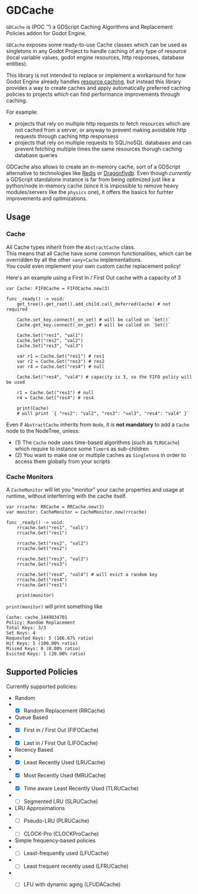 # GDCache 
`GDCache` is (POC ™) a GDScript Caching Algorithms and Replacement Policies addon for Godot Engine.

`GDCache` exposes some ready-to-use Cache classes which can be used as singletons in any Godot Project to handle caching of any type of resource (local variable values, godot engine resources, http responses, database entities).

This library is not intended to replace or implement a workaround for how Godot Engine already handles [resource caching](https://docs.godotengine.org/en/stable/tutorials/scripting/resources.html), but instead this library provides a way to create caches and apply automatically preferred caching policies to projects which can find performance improvements through caching.

For example:
- projects that rely on multiple http requests to fetch resources which are not cached from a server, or anyway to prevent making avoidable http requests through caching http responsess
- projects that rely on multiple requests to SQL/noSQL databases and can prevent fetching multiple times the same resources thorugh caching database queries

GDCache also allows to create an in-memory cache, sort of a GDScript alternative to technologies like [Redis](https://redis.io/) or [Dragonflydb](https://dragonflydb.io/).
Even though *currently* a GDScript standalone instance is far from being optimized just like a python/node in-memory cache (since it is impossible to remove heavy modules/servers like the `physics` one), it offers the basics for furhter improvements and optimizations.

## Usage

### Cache
All Cache types inherit from the `AbstractCache` class.  
This means that all Cache have some common functionalities, which can be overridden by all the other `<any>Cache` implementations.  
You could even implement your own custom cache replacement policy!  
  
Here's an example using a First In / First Out cache with a capacity of 3
```gdscript
var Cache: FIFOCache = FIFOCache.new(3)

func _ready() -> void:
    get_tree().get_root().add_child.call_deferred(Cache) # not required
    
    Cache.set_key.connect(_on_set) # will be called on `Get()`
    Cache.get_key.connect(_on_get) # will be called on `Set()`
    
    Cache.Set("res1", "val1")
    Cache.Set("res2", "val2")
    Cache.Set("res3", "val3")
    
    var r1 = Cache.Get("res1") # res1
    var r2 = Cache.Get("res3") # res2
    var r4 = Cache.Get("res4") # null
    
    Cache.Set("res4", "val4") # capacity is 3, so the FIFO policy will be used
    
    r1 = Cache.Get("res1") # null
    r4 = Cache.Get("res4") # res4

    print(Cache)
    # will print `{ "res2": "val2", "res3": "val3", "res4": "val4" }`
```

Even if `AbstractCache` inherits from `Node`, it is **not mandatory** to add a `Cache` node to the NodeTree, unless:
- (1) The `Cache` node uses time-based algorithms (such as `TLRUCache`) which require to instance some `Timer`s as sub-children
- (2) You want to make one or multiple caches as `Singleton`s in order to access them globally from your scripts


### Cache Monitors
A `CacheMonitor` will let you "monitor" your cache properties and usage at runtime, without interferring with the cache itself.
```gdscript
var rrcache: RRCache = RRCache.new(3)
var monitor: CacheMonitor = CacheMonitor.new(rrcache)

func _ready() -> void:
    rrcache.Set("res1", "val1")
    rrcache.Get("res1")

    rrcache.Set("res2", "val2")
    rrcache.Get("res2")

    rrcache.Set("res3", "val3")
    rrcache.Get("res3")

    rrcache.Set("res4", "val4") # will evict a random key
    rrcache.Get("res4")
    rrcache.Get("res1")

    print(monitor)
```
`print(monitor)` will print something like
```
Cache: cache_1449834701
Policy: Random Replacement
Total Keys: 3/3
Set Keys: 4
Requested Keys: 5 (166.67% ratio)
Hit Keys: 5 (100.00% ratio)
Missed Keys: 0 (0.00% ratio)
Evicted Keys: 1 (20.00% ratio)
```

## Supported Policies

Currently supported policies:
- Random
- - [x] Random Replacement (RRCache)
- Queue Based
- - [x] First in / First Out (FIFOCache)
- - [x] Last in / First Out (LIFOCache)
- Recency Based
- - [x] Least Recently Used (LRUCache)
- - [x] Most Recently Used (MRUCache)
- - [x] Time aware Least Recently Used (TLRUCache)
- - [ ] Segmented LRU (SLRUCache)
- LRU Approximations
- - [ ] Pseudo-LRU (PLRUCache)
- - [ ] CLOCK-Pro (CLOCKProCache)
- Simple frequency-based policies
- - [ ] Least-frequently used (LFUCache)
- - [ ] Least frequent recently used (LFRUCache)
- - [ ] LFU with dynamic aging (LFUDACache)

